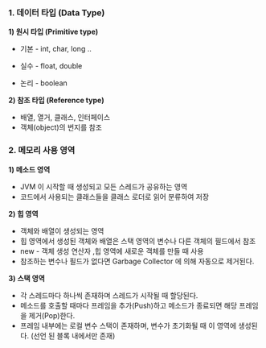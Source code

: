 ### 1. 데이터 타입 (Data Type)



**1) 원시 타입 (Primitive type)**

- 기본 - int, char, long ..

- 실수 - float, double

- 논리 - boolean

  

**2) 참조 타입 (Reference type)**

- 배열, 열거, 클래스, 인터페이스
- 객체(object)의 번지를 참조



### 2. 메모리 사용 영역



**1) 메소드 영역** 

-  JVM 이 시작할 때 생성되고 모든 스레드가 공유하는 영역
- 코드에서 사용되는 클래스들을 클래스 로더로 읽어 분류하여 저장



**2) 힙 영역**

- 객체와 배열이 생성되는 영역
- 힙 영역에서 생성된 객체와 배열은 스택 영역의 변수나 다른 객체의 필드에서 참조
- new - 객체 생성 연산자 ,힙 영역에 새로운 객체를 만들 때 사용
- 참조하는 변수나 필드가 없다면 Garbage Collector 에 의해 자동으로 제거된다.



**3) 스택 영역**

- 각 스레드마다 하나씩 존재하며 스레드가 시작될 때 할당된다.
- 메소드를 호출할 때마다 프레임을 추가(Push)하고 메소드가 종료되면 해당 프레임을 제거(Pop)한다.
- 프레임 내부에는 로컬 변수 스택이 존재하며, 변수가 초기화될 때 이 영역에 생성된다. (선언 된 블록 내에서만 존재)